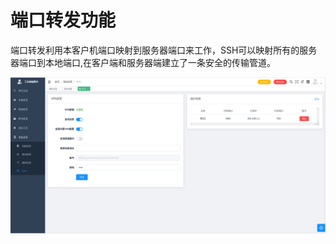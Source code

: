 # 端口转发功能
端口转发利用本客户机端口映射到服务器端口来工作，SSH可以映射所有的服务器端口到本地端口,在客户端和服务器端建立了一条安全的传输管道。

![](/img/vpn_port-1.png)
